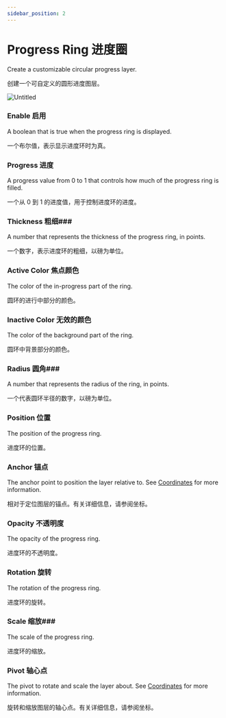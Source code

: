```yaml
---
sidebar_position: 2
---
```


# Progress Ring 进度圈

Create a customizable circular progress layer.

创建一个可自定义的圆形进度图层。

![Untitled](https://s3.us-west-2.amazonaws.com/secure.notion-static.com/faf3385a-8b16-4e2f-a8b1-3e94b342c6ab/Untitled.png?X-Amz-Algorithm=AWS4-HMAC-SHA256&X-Amz-Content-Sha256=UNSIGNED-PAYLOAD&X-Amz-Credential=AKIAT73L2G45EIPT3X45%2F20220602%2Fus-west-2%2Fs3%2Faws4_request&X-Amz-Date=20220602T185645Z&X-Amz-Expires=86400&X-Amz-Signature=bd130c66a2a31e3650bcd1e5bde520f59e9c4356274123aaa84720ea82610260&X-Amz-SignedHeaders=host&response-content-disposition=filename%20%3D%22Untitled.png%22&x-id=GetObject)

### Enable 启用

A boolean that is true when the progress ring is displayed.

一个布尔值，表示显示进度环时为真。

### Progress 进度

A progress value from 0 to 1 that controls how much of the progress ring is filled.

一个从 0 到 1 的进度值，用于控制进度环的进度。

### Thickness 粗细### 

A number that represents the thickness of the progress ring, in points.

一个数字，表示进度环的粗细，以磅为单位。

### Active Color 焦点颜色

The color of the in-progress part of the ring.

圆环的进行中部分的颜色。

### Inactive Color  无效的颜色

The color of the background part of the ring.

圆环中背景部分的颜色。

### Radius 圆角### 

A number that represents the radius of the ring, in points.

一个代表圆环半径的数字，以磅为单位。

### Position 位置

The position of the progress ring.

进度环的位置。

### Anchor 锚点

The anchor point to position the layer relative to. See [Coordinates](https://www.notion.so/Coordinates-bd835085db7c48e49e00a66e5e44caf2) for more information.

相对于定位图层的锚点。有关详细信息，请参阅坐标。

### Opacity 不透明度

The opacity of the progress ring.

进度环的不透明度。

### Rotation 旋转

The rotation of the progress ring.

进度环的旋转。

### Scale 缩放### 

The scale of the progress ring.

进度环的缩放。

### Pivot 轴心点

The pivot to rotate and scale the layer about. See [Coordinates](https://www.notion.so/Coordinates-bd835085db7c48e49e00a66e5e44caf2) for more information.

旋转和缩放图层的轴心点。有关详细信息，请参阅坐标。

